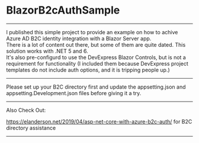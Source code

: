 # BlazorB2cAuthSample
---
I published this simple project to provide an example on how to achive Azure AD B2C identity integration with a Blazor Server app.  
There is a lot of content out there, but some of them are quite dated.  This solution works with .NET 5 and 6.  
It's also pre-configurd to use the DevExpress Blazor Controls, but is not a requirement for functionality (I included them 
because DevExpress project templates do not include auth options, and it is tripping people up.)

---

Please set up your B2C directory first and update the appsetting.json and appsetting.Development.json files before giving it a try.

---

Also Check Out:

 https://elanderson.net/2019/04/asp-net-core-with-azure-b2c-auth/ for B2C directory assistance

---

